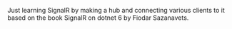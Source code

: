 Just learning SignalR by making a hub and connecting various clients to it based on the book SignalR on dotnet 6 by Fiodar Sazanavets.